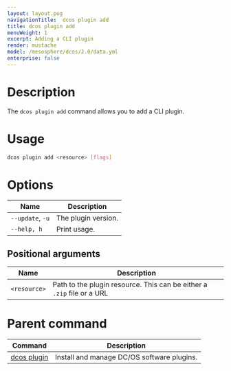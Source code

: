 ```yaml
---
layout: layout.pug
navigationTitle:  dcos plugin add
title: dcos plugin add
menuWeight: 1
excerpt: Adding a CLI plugin
render: mustache
model: /mesosphere/dcos/2.0/data.yml
enterprise: false
---
```



# Description

The `dcos plugin add` command allows you to add a CLI plugin.

# Usage

```bash
dcos plugin add <resource> [flags]
```

# Options

| Name |  Description |
|---------|-------------|
| `--update`, `-u`     | The plugin version. |
| `--help, h`     | Print usage. |

## Positional arguments

| Name |  Description |
|---------|-------------|
| `<resource>`   |   Path to the plugin resource. This can be either a `.zip` file or a URL |

# Parent command

| Command | Description |
|---------|-------------|
| [dcos plugin](/mesosphere/dcos/2.0/cli/command-reference/dcos-plugin/)   | Install and manage DC/OS software plugins. |
